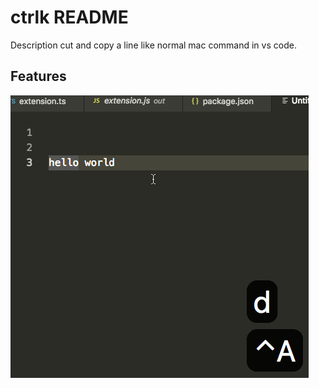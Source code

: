 # ctrlk README

Description 
cut and copy a line like normal  mac  command in vs code. 
## Features

 
![img](https://github.com/zk4/ctrlk/blob/master/demo.gif?raw=true)
